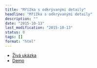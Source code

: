 ```yaml
---
title: "Mřížka s odkrývanými detaily"
headline: "Mřížka s odkrývanými detaily"
description: ""
date: "2015-10-13"
last_modification: "2015-10-13"
status: 0
tags: []
format: "html"
---
```


<ul>
  <li><a href="https://kod.djpw.cz/ecrb">Živá ukázka</a></li>
  
  <li><a href="http://thomaspark.co/project/expandingalbums/#intheaeroplane">Demo</a></li>
</ul>

